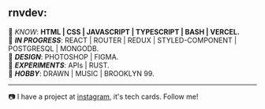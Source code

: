 rnvdev:<br>
---
🔘  *KNOW*: **HTML | CSS | JAVASCRIPT | TYPESCRIPT | BASH | VERCEL.**<br>
🔘  ***IN PROGRESS***: REACT | ROUTER | REDUX | STYLED-COMPONENT | POSTGRESQL | MONGODB.<br>
🔘  ***DESIGN***: PHOTOSHOP | FIGMA.<br>
🔘  ***EXPERIMENTS***: APIs | RUST.<br>
🔘  ***HOBBY***: DRAWN | MUSIC | BROOKLYN 99.<br>

---

📷 I have a project at <a href="http://instagram.com/rnvdev>instagram">instagram</a>, it's tech cards. Follow me!
